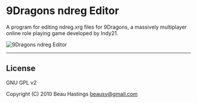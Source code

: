 9Dragons ndreg Editor
=====================

A program for editing ndreg.xrg files for 9Dragons, a massively multiplayer online role playing
game developed by Indy21.

![9Dragons ndreg Editor](https://lh3.googleusercontent.com/-Y1IBBq3xTwg/UJP59RrHJYI/AAAAAAAAAlY/2uFcs612v00/s386/user499233_pic24888_1314393150.png)
*********
License
-------
GNU GPL v2

Copyright (C) 2010 Beau Hastings <beausy@gmail.com>